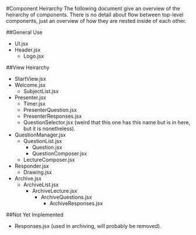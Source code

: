 #Component Heirarchy
The following document give an overview of the heirarchy of components. There is no detail about flow between top-level components, just an overview of how they are nested inside of each other.

##General Use
- UI.jsx
- Header.jsx
	- Logo.jsx


##View Heirarchy
- StartView.jsx
- Welcome.jsx
	- SubjectList.jsx
- Presenter.jsx
	- Timer.jsx
	- PresenterQuestion.jsx
	- PresenterResponses.jsx
	- QuestionSelector.jsx (weird that this one has this name but is in here, but it is nonetheless).
- QuestionManager.jsx
	- QuestionList.jsx
		- Question.jsx
		- QuestionComposer.jsx
	- LectureComposer.jsx
- Responder.jsx
	- Drawing.jsx
- Archive.jsx
	- ArchiveList.jsx
		- ArchiveLecture.jsx
			- ArchiveQuestions.jsx
				- ArchiveResponses.jsx

##Not Yet Implemented
- Responses.jsx (used in archiving, will probably be removed).
